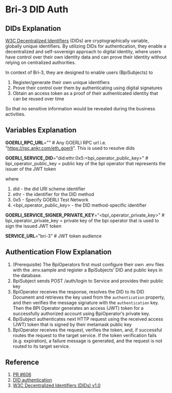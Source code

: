 # Bri-3 DID Auth

## DIDs Explanation

[W3C Decentralized Identifiers](https://www.w3.org/TR/did-core/) (DIDs) are cryptographically variable, globally unique identifiers. By utilizing DIDs for authentication, they enable a decentralized and self-sovereign approach to digital identity, where users have control over their own identity data and can prove their identity without relying on centralized authorities.

In context of Bri-3, they are designed to enable users (BpiSubjects) to

1. Register/generate their own unique identifiers
2. Prove their control over them by authenticating using digital signatures
3. Obtain an access token as a proof of their authenticated identity that can be reused over time

So that no sensitive information would be revealed during the business activities.

## Variables Explanation

**GOERLI_RPC_URL**="" # Any GOERLI RPC url i.e. "https://rpc.ankr.com/eth_goerli". This is used to resolve dids

**GOERLI_SERVICE_DID**="did:ethr:0x5:<bpi_operator_public_key>" # bpi_operator_public_key = public key of the bpi operator that represents the issuer of the JWT token

where 
1. did - the did URI scheme identifier
2. ethr - the identifier for the DID method
3. 0x5 - Specify GOERLI Test Network
4. <bpi_operator_public_key> - the DID method-specific identifier

**GOERLI_SERVICE_SIGNER_PRIVATE_KEY**="<bpi_operator_private_key>" # bpi_operator_private_key = private key of the bpi operator that is used to sign the issued JWT token

**SERVICE_URL**="bri-3" # JWT token audience

## Authentication Flow Explanation

1. (Prerequisite) The BpiOperators first must configure their own .env files with the .env.sample and register a BpiSubjects’ DID and public keys in the database.
2. BpiSubject sends POST /auth/login to Service and provides their public key
3. BpiOperator receives the response, resolves the DID to its DID Document and retrieves the key used from the `authentication` property, and then verifies the message signature with the `authentication` key. Then the BPI Operator generates an access (JWT) token for a successfully authorized account using BpiOperator’s private key.
4. BpiSubject authenticates next HTTP request using the received access (JWT) token that is signed by their metamask public key
5. BpiOperator receives the request, verifies the token, and, if successful routes the request to the target service. If the token verification fails (e.g. expiration), a failure message is generated, and the request is not routed to its target service.

## Reference
1. [PR #606](https://github.com/eea-oasis/baseline/pull/606)
2. [DID authentication](https://rsksmart.github.io/rif-identity-docs/ssi/specs/did-auth.html#how-to-send-tokens)
3. [W3C Decentralized Identifiers (DIDs) v1.0](https://www.w3.org/TR/did-core/#dfn-did-subjects)